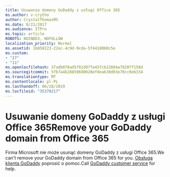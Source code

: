 ```yaml
---
title: Usuwanie domeny GoDaddy z usługi Office 365
ms.author: v-crytho
author: CrystalThomasMS
ms.date: 8/21/2017
ms.audience: ITPro
ms.topic: article
ROBOTS: NOINDEX, NOFOLLOW
localization_priority: Normal
ms.assetid: 1b858223-22ec-4c9d-9cda-5f4418060c5e
ms.custom:
- "27"
- "11"
ms.openlocfilehash: 37adb078ad5f81d97fa437cb22884a79207f158d
ms.sourcegitcommit: 5fb7a4b28859690020efdea630d03e70cc0e6334
ms.translationtype: MT
ms.contentlocale: pl-PL
ms.lasthandoff: 06/28/2019
ms.locfileid: "35370217"
---
```

# <a name="remove-your-godaddy-domain-from-office-365"></a><span data-ttu-id="deb63-102">Usuwanie domeny GoDaddy z usługi Office 365</span><span class="sxs-lookup"><span data-stu-id="deb63-102">Remove your GoDaddy domain from Office 365</span></span>

<span data-ttu-id="deb63-103">Firma Microsoft nie może usunąć domeny GoDaddy z usługi Office 365.</span><span class="sxs-lookup"><span data-stu-id="deb63-103">We can't remove your GoDaddy domain from Office 365 for you.</span></span> <span data-ttu-id="deb63-104">[Obsługa klienta GoDaddy](https://www.godaddy.com/contact-us.aspx.aspx) poprosić o pomoc.</span><span class="sxs-lookup"><span data-stu-id="deb63-104">Call [GoDaddy customer service](https://www.godaddy.com/contact-us.aspx.aspx) for help.</span></span>
  